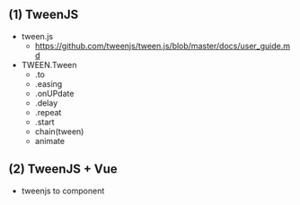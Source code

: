 ## (1) TweenJS

- tween.js
  - https://github.com/tweenjs/tween.js/blob/master/docs/user_guide.md
- TWEEN.Tween
  - .to
  - .easing
  - .onUPdate
  - .delay
  - .repeat
  - .start
  - chain(tween)
  - animate

## (2) TweenJS + Vue

- tweenjs to component
